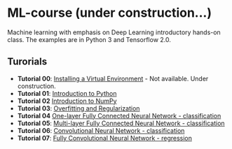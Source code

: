 # ML-course (under construction...)

Machine learning with emphasis on Deep Learning introductory hands-on class. The examples are in Python 3 and Tensorflow 2.0.


## Turorials


- **Tutorial 00**: [Installing a Virtual Environment](install_venv.ipynb) - Not available. Under construction.
- **Tutorial 01**: [Introduction to Python](tutorial01-python.ipynb)
- **Tutorial 02** [Introduction to NumPy](tutorial02-numpy.ipynb)
- **Tutorial 03**: [Overfitting and Regularization](tutorial03-overfitting_regularization.ipynb)
- **Tutorial 04** [One-layer Fully Connected Neural Network - classification](tutorial04_one_layer_neural_network.ipynb)
- **Tutorial 05**: [Multi-layer Fully Connected Neural Network - classification](tutorial05_multi_layer_neural_network.ipynb)
- **Tutorial 06**: [Convolutional Neural Network - classification](tutorial06_magnetic_field_scanner_vendor_classification.ipynb)
- **Tutorial 07**: [Fully Convolutional Neural Network - regression](tutorial07_fully_convolutional_neural_network.ipynb)